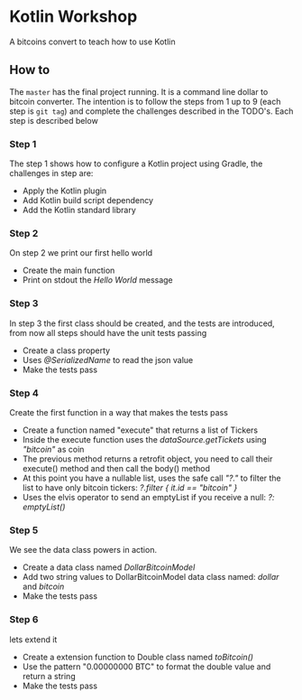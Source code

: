 # Kotlin Workshop

A bitcoins convert to teach how to use Kotlin

## How to

The `master` has the final project running. It is a command line dollar to bitcoin converter. The intention is to follow the steps from 1 up to 9 (each step is `git tag`) and complete the challenges described in the TODO's. Each step is described below

### Step 1

The step 1 shows how to configure a Kotlin project using Gradle, the challenges in step are:

- Apply the Kotlin plugin
- Add Kotlin build script dependency
- Add the Kotlin standard library

### Step 2

On step 2 we print our first hello world

- Create the main function
- Print on stdout the *Hello World* message

### Step 3

In step 3 the first class should be created, and the tests are introduced, from now all steps should have the unit tests passing

- Create a class property
- Uses *@SerializedName* to read the json value
- Make the tests pass

### Step 4

Create the first function in a way that makes the tests pass

- Create a function named "execute" that returns a list of Tickers
- Inside the execute function uses the *dataSource.getTickets* using *"bitcoin"* as coin
- The previous method returns a retrofit object, you need to call their execute() method and then call the body() method
- At this point you have a nullable list, uses the safe call *"?."* to filter the list to have only bitcoin tickers: *?.filter { it.id == "bitcoin" }*
- Uses the elvis operator to send an emptyList if you receive a null: *?: emptyList()*

### Step 5

We see the data class powers in action.

- Create a data class named *DollarBitcoinModel*
- Add two string values to DollarBitcoinModel data class named: *dollar* and *bitcoin*
- Make the tests pass

### Step 6

lets extend it

- Create a extension function to Double class named *toBitcoin()*
- Use the pattern "0.00000000 BTC" to format the double value and return a string
- Make the tests pass
